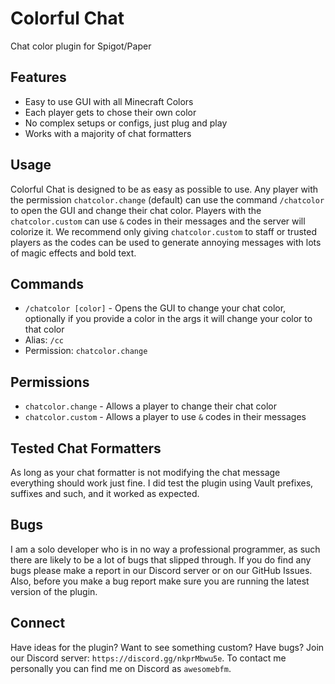 # Colorful Chat

Chat color plugin for Spigot/Paper

## Features
- Easy to use GUI with all Minecraft Colors
- Each player gets to chose their own color
- No complex setups or configs, just plug and play
- Works with a majority of chat formatters

## Usage
Colorful Chat is designed to be as easy as possible to use.
Any player with the permission `chatcolor.change` (default)
can use the command `/chatcolor` to open the GUI
and change their chat color. Players with the `chatcolor.custom`
can use `&` codes in their messages and the server will colorize it.
We recommend only giving `chatcolor.custom` to staff or trusted
players as the codes can be used to generate annoying messages
with lots of magic effects and bold text.

## Commands
- `/chatcolor [color]` - Opens the GUI to change your chat color, optionally if you provide a color in the args it will
change your color to that color
- Alias: `/cc`
- Permission: `chatcolor.change`

## Permissions
- `chatcolor.change` - Allows a player to change their chat color
- `chatcolor.custom` - Allows a player to use `&` codes in their messages

## Tested Chat Formatters
As long as your chat formatter is not modifying the chat message
everything should work just fine. I did test the plugin using
Vault prefixes, suffixes and such, and it worked as expected.

## Bugs
I am a solo developer who is in no way a professional programmer,
as such there are likely to be a lot of bugs that slipped through.
If you do find any bugs please make a report in our Discord server or on our GitHub Issues. Also, before you make a bug report make sure you are
running the latest version of the plugin.

## Connect
Have ideas for the plugin? Want to see something custom? Have bugs?
Join our Discord server: `https://discord.gg/nkprMbwu5e`. To contact me personally
you can find me on Discord as `awesomebfm`.